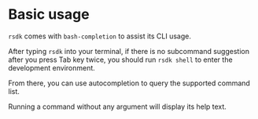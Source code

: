 # Basic usage

`rsdk` comes with `bash-completion` to assist its CLI usage.

After typing `rsdk` into your terminal, if there is no subcommand suggestion after you press Tab key twice, you should run `rsdk shell` to enter the development environment.

From there, you can use autocompletion to query the supported command list.

Running a command without any argument will display its help text.
